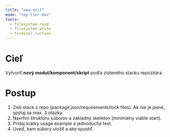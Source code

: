 ```yaml
---
title: "new-unit"
mode: "top-tier-dev"
tools:
  - filesystem.read
  - filesystem.write
  - terminal.runTask
---
```


# Cieľ

Vytvoriť **nový modul/komponent/skript** podľa zisteného stacku repozitára.

# Postup

1. Zisti stack z repo (package.json/requirements/lock files). Ak nie je jasné, spýtaj sa max. 3 otázky.
2. Navrhni štruktúru súborov a základný skeleton (minimálny viable start).
3. Pridaj krátky usage example a jednoduchý test.
4. Uveď, kam súbory uložiť a ako spustiť.
